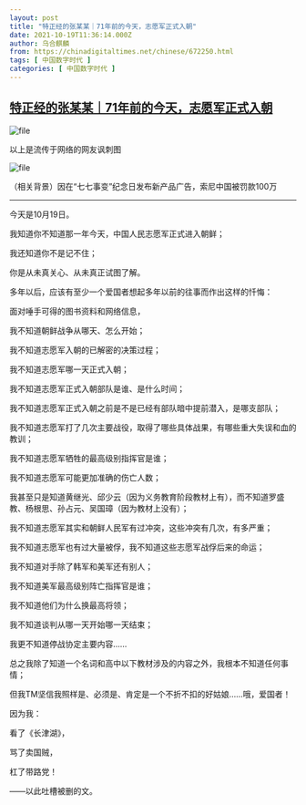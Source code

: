 ```yaml
---
layout: post
title: "特正经的张某某｜71年前的今天，志愿军正式入朝"
date: 2021-10-19T11:36:14.000Z
author: 乌合麒麟
from: https://chinadigitaltimes.net/chinese/672250.html
tags: [ 中国数字时代 ]
categories: [ 中国数字时代 ]
---
```

<!--1634643374000-->
[特正经的张某某｜71年前的今天，志愿军正式入朝](https://chinadigitaltimes.net/chinese/672250.html)
------

<div>
<p><img src="https://chinadigitaltimes.net/chinese/files/2021/10/image-1634642732838.png" alt="file" /></p><div class="ts">以上是流传于网络的网友讽刺图  </div><p><img src="https://chinadigitaltimes.net/chinese/files/2021/10/image-1634642763432.png" alt="file" /></p><div class="ts">（相关背景）因在“七七事变”纪念日发布新产品广告，索尼中国被罚款100万  </div><hr /><p>今天是10月19日。</p><p>我知道你不知道那一年今天，中国人民志愿军正式进入朝鲜；</p><p>我还知道你不是记不住；</p><p>你是从未真关心、从未真正试图了解。</p><p>多年以后，应该有至少一个爱国者想起多年以前的往事而作出这样的忏悔：</p><p>面对唾手可得的图书资料和网络信息，</p><p>我不知道朝鲜战争从哪天、怎么开始；</p><p>我不知道志愿军入朝的已解密的决策过程；</p><p>我不知道志愿军哪一天正式入朝；</p><p>我不知道志愿军正式入朝部队是谁、是什么时间；</p><p>我不知道志愿军正式入朝之前是不是已经有部队暗中提前潜入，是哪支部队；</p><p>我不知道志愿军打了几次主要战役，取得了哪些具体战果，有哪些重大失误和血的教训；</p><p>我不知道志愿军牺牲的最高级别指挥官是谁；</p><p>我不知道志愿军可能更加准确的伤亡人数；</p><p>我甚至只是知道黄继光、邱少云（因为义务教育阶段教材上有），而不知道罗盛教、杨根思、孙占元、吴国璋（因为教材上没有）；</p><p>我不知道志愿军其实和朝鲜人民军有过冲突，这些冲突有几次，有多严重；</p><p>我不知道志愿军也有过大量被俘，我不知道这些志愿军战俘后来的命运；</p><p>我不知道对手除了韩军和美军还有别人；</p><p>我不知道美军最高级别阵亡指挥官是谁；</p><p>我不知道他们为什么换最高将领；</p><p>我不知道谈判从哪一天开始哪一天结束；</p><p>我更不知道停战协定主要内容……</p><p>总之我除了知道一个名词和高中以下教材涉及的内容之外，我根本不知道任何事情；</p><p>但我TM坚信我照样是、必须是、肯定是一个不折不扣的好姑娘……哦，爱国者！</p><p>因为我：</p><p>看了《长津湖》，</p><p>骂了卖国贼，</p><p>杠了带路党！</p><p>——以此吐槽被删的文。</p>
</div>
